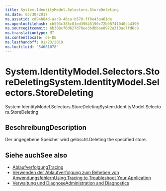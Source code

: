 ```yaml
---
title: System.IdentityModel.Selectors.StoreDeleting
ms.date: 03/30/2017
ms.assetid: c894b84d-aac9-46ca-b578-ff8e43a461de
ms.openlocfilehash: cb593c385c81ed39645190c72b98741040c44390
ms.sourcegitcommit: 6b308cf6d627d78ee36dbbae8972a310ac7fd6c8
ms.translationtype: MT
ms.contentlocale: de-DE
ms.lasthandoff: 01/23/2019
ms.locfileid: "54681078"
---
```

# <a name="systemidentitymodelselectorsstoredeleting"></a><span data-ttu-id="7272e-102">System.IdentityModel.Selectors.StoreDeleting</span><span class="sxs-lookup"><span data-stu-id="7272e-102">System.IdentityModel.Selectors.StoreDeleting</span></span>
<span data-ttu-id="7272e-103">System.IdentityModel.Selectors.StoreDeleting</span><span class="sxs-lookup"><span data-stu-id="7272e-103">System.IdentityModel.Selectors.StoreDeleting</span></span>  
  
## <a name="description"></a><span data-ttu-id="7272e-104">Beschreibung</span><span class="sxs-lookup"><span data-stu-id="7272e-104">Description</span></span>  
 <span data-ttu-id="7272e-105">Der angegebene Speicher wird gelöscht.</span><span class="sxs-lookup"><span data-stu-id="7272e-105">Deleting the specified store.</span></span>  
  
## <a name="see-also"></a><span data-ttu-id="7272e-106">Siehe auch</span><span class="sxs-lookup"><span data-stu-id="7272e-106">See also</span></span>
- [<span data-ttu-id="7272e-107">Ablaufverfolgung</span><span class="sxs-lookup"><span data-stu-id="7272e-107">Tracing</span></span>](../../../../../docs/framework/wcf/diagnostics/tracing/index.md)
- [<span data-ttu-id="7272e-108">Verwenden der Ablaufverfolgung zum Beheben von Anwendungsfehlern</span><span class="sxs-lookup"><span data-stu-id="7272e-108">Using Tracing to Troubleshoot Your Application</span></span>](../../../../../docs/framework/wcf/diagnostics/tracing/using-tracing-to-troubleshoot-your-application.md)
- [<span data-ttu-id="7272e-109">Verwaltung und Diagnose</span><span class="sxs-lookup"><span data-stu-id="7272e-109">Administration and Diagnostics</span></span>](../../../../../docs/framework/wcf/diagnostics/index.md)
